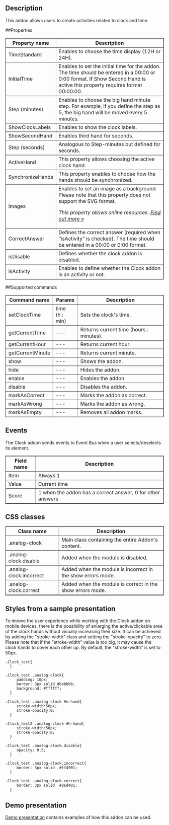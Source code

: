 ## Description

This addon allows users to create activities related to clock and time.

##Properties

<table border='1'>
<tbody>
    <tr>
        <th>Property name</th>
        <th>Description</th>
    </tr>
    <tr>
        <td>TimeStandard</td>
        <td>Enables to choose the time display (12H or 24H).</td>
    </tr>
    <tr>
        <td>InitialTime</td>
        <td>Enables to set the initial time for the addon. The time should be entered in a 00:00 or 0:00 format.
        If Show Second Hand is active this property requires format 00:00:00.</td>
    </tr>
    <tr>
        <td>Step (minutes)</td>
        <td>Enables to choose the big hand minute step. For example, if you define the step as 5, the big hand will be moved every 5 minutes.</td>
    </tr>
    <tr>
        <td>ShowClockLabels</td>
        <td>Enables to show the clock labels.</td>
    </tr>
    <tr>
        <td>ShowSecondHand</td>
        <td>Enables third hand for seconds.</td>
    </tr>
    <tr>
        <td>Step (seconds)</td>
        <td>Analogous to Step-minutes but defined for seconds.</td>
    </tr>
    <tr>
        <td>ActiveHand</td>
        <td>This property allows choosing the active clock hand.
</td>
    </tr>
    <tr>
        <td>SynchronizeHands</td>
        <td>This property enables to choose how the hands should be synchronized.</td>
    </tr>
<tr>
        <td>Images</td>
        <td>Enables to set an image as a background.<br> Please note that this property does not support the SVG format.
<p><em>This property allows online resources. <a href="/doc/page/Online-resources">Find out more »</a></em></p>
</td>
    </tr>
<tr>
        <td>CorrectAnswer</td>
        <td>Defines the correct answer (required when “isActivity” is checked). The time should be entered in a 00:00 or 0:00 format.</td>
    </tr>
<tr>
        <td>isDisable</td>
        <td>Defines whether the clock addon is disabled.</td>
    </tr>
<tr>
        <td>isActivity</td>
        <td>Enables to define whether the Clock addon is an activity or not.</td>
    </tr>
</tbody>
</table>

##Supported commands

<table border='1'>
<tbody>
    <tr>
        <th>Command name</th>
        <th>Params</th>
        <th>Description</th>
    </tr>
    <tr>
        <td>setClockTime</td>
        <td>time<br>(h : min)</td>
        <td>Sets the clock's time.</td>
    </tr>
<tr>
        <td>getCurrentTime</td>
        <td>---</td>
        <td>Returns current time (hours : minutes).</td>
    </tr>
<tr>
        <td>getCurrentHour</td>
        <td>---</td>
        <td>Returns current hour.</td>
    </tr>
<tr>
        <td>getCurrentMinute</td>
        <td>---</td>
        <td>Returns current minute.</td>
</tr>
<tr>
        <td>show</td>
        <td>---</td>
        <td>Shows the addon.</td>
    </tr>
<tr>
        <td>hide</td>
        <td>---</td>
        <td>Hides the addon.</td>
</tr>
<tr>
        <td>enable</td>
        <td>---</td>
        <td>Enables the addon</td>
    </tr>
    <tr>
        <td>disable</td>
        <td>---</td>
        <td>Disables the addon.</td>
    </tr>
<tr>
        <td>markAsCorrect</td>
        <td>---</td>
        <td>Marks the addon as correct.</td>
</tr>
<tr>
        <td>markAsWrong</td>
        <td>---</td>
        <td>Marks the addon as wrong.</td>
</tr>
<tr>
        <td>markAsEmpty</td>
        <td>---</td>
        <td>Removes all addon marks.</td>
</tr>
</tbody>
</table>

## Events
The Clock addon sends events to Event Bus when a user selects/deselects its element.

<table border='1'>
<tbody>
    <tr>
        <th>Field name</th>
        <th>Description</th>
    </tr>
    <tr>
        <tr>
            <td>Item</td>
            <td>Always 1</td>
        </tr>
        <tr>
            <td>Value</td>
            <td>Current time</td>
        </tr>
        <tr>
            <td>Score</td>
            <td>1 when the addon has a correct answer, 0 for other answers</td>
        </tr>
    </tr>
</tbody>
</table>

## CSS classes

<table border='1'>
    <tr>
        <th>Class name</th>
        <th>Description</th>
    </tr>
    <tr>
        <td>.analog-clock</td>
        <td>Main class containing the entire Addon's content.</td>
    </tr>
    <tr>
        <td>.analog-clock.disable</td>
        <td>Added when the module is disabled.</td>
    </tr>
    <tr>
        <td>.analog-clock.incorrect</td>
        <td>Added when the module is incorrect in the show errors mode.</td>
    </tr>
    <tr>
        <td>.analog-clock.correct</td>
        <td>Added when the module is correct in the show errors mode.</td>
    </tr>
</table>

## Styles from a sample presentation

To imrove the user experience while working with the Clock addon on mobile devices, there is the possibility of enlarging the active/clickable area of the clock hands without visually increasing their size. It can be achieved by adding the "stroke-width" class and setting the "stroke-opacity" to zero. Please note that if the "stroke-width" value is too big, it may cause the clock hands to cover each other up. By default, the "stroke-width" is set to 50px.

    .Clock_test{    
      }    

    .Clock_test .analog-clock{    
         padding: 10px;    
         border: 3px solid #bbbbbb;    
         background: #ffffff;        
      }

    .Clock_test .analog-clock #m-hand{
         stroke-width:50px;
         stroke-opacity:0;
      }

    .Clock_test2 .analog-clock #h-hand{
         stroke-width:50px;
         stroke-opacity:0;
      }
    
    .Clock_test .analog-clock.disable{    
         opacity: 0.5;        
      }    

    .Clock_test .analog-clock.incorrect{    
         border: 3px solid  #ff4901;    
      }    

    .Clock_test .analog-clock.correct{    
         border: 3px solid  #06d401;    
      }    


## Demo presentation
[Demo presentation](/embed/5030952561541120 "Demo presentation") contains examples of how this addon can be used.  

                                                      